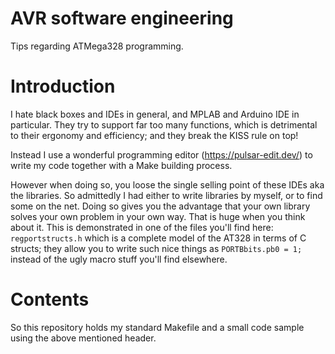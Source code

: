 # AVR software engineering
Tips regarding ATMega328 programming.

# Introduction

I hate black boxes and IDEs in general, and MPLAB and Arduino IDE in particular. They try to support
far too many functions, which is detrimental to their ergonomy and efficiency; and they
break the KISS rule on top!

Instead I use a wonderful programming editor (https://pulsar-edit.dev/) to write my code together
with a Make building process.

However when doing so, you loose the single selling point of these IDEs aka the libraries. So admittedly
I had either to write libraries by myself, or to find some on the net. Doing so gives you the advantage 
that your own library solves your own problem in your own way. That is huge when you think about it.
This is demonstrated in one of the files you'll find here: `regportstructs.h` which is a complete model
of the AT328 in terms of C structs; they allow you to write such nice things as `PORTBbits.pb0 = 1;` instead
of the ugly macro stuff you'll find elsewhere. 

# Contents

So this repository holds my standard Makefile and a small code sample using the above mentioned header.
